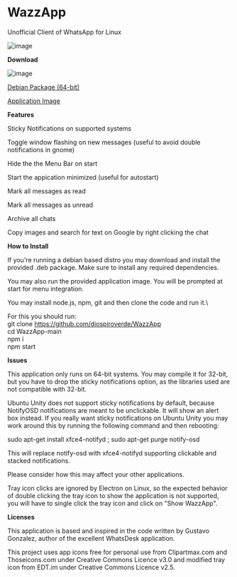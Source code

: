 # WazzApp
Unofficial Client of WhatsApp for Linux

![image](https://user-images.githubusercontent.com/79201496/109441124-4c2b7c00-7a2c-11eb-9bf8-042224ebea77.png)

**Download**

![image](https://www.debian.org/logos/openlogo-50.png)

[Debian Package (64-bit)](https://lx-dynamics.com/wazzapp_0.1.1_amd64.deb)

[Application Image](https://lx-dynamics.com/wazzapp%200.1.1.AppImage)

**Features**

Sticky Notifications on supported systems

Toggle window flashing on new messages (useful to avoid double notifications in gnome)

Hide the the Menu Bar on start

Start the appication minimized (useful for autostart)

Mark all messages as read

Mark all messages as unread

Archive all chats

Copy images and search for text on Google by right clicking the chat

**How to Install**

If you're running a debian based distro you may download and install the provided .deb package. Make sure to install any required dependencies.

You may also run the provided application image. You will be prompted at start for menu integration.

You may install node.js, npm, git and then clone the code and run it.\

 For this you should run:\
 git clone https://github.com/diospiroverde/WazzApp \
 cd WazzApp-main\
 npm i\
 npm start

**Issues**

This application only runs on 64-bit systems. You may compile it for 32-bit, but you have to drop the sticky notifications option, as the
libraries used are not compatible with 32-bit.

Ubuntu Unity does not support sticky notifications by default, because NotifyOSD notifications are meant to be unclickable.
It will show an alert box instead.
If you really want sticky notifications on Ubuntu Unity you may work around this by running the following command and then rebooting:

sudo apt-get install xfce4-notifyd ; sudo apt-get purge notify-osd

This will replace notify-osd with xfce4-notifyd supporting clickable and stacked notifications.

Please consider how this may affect your other applications.

Tray icon clicks are ignored by Electron on Linux, so the expected behavior of double clicking the tray icon to show the
application is not supported, you will have to single click the tray icon and click on "Show WazzApp".

**Licenses**

This application is based and inspired in the code written by Gustavo Gonzalez, author of the excellent WhatsDesk application.

This project uses app icons free for personal use from Clipartmax.com and Thoseicons.com under Creative Commons Licence v3.0 and modified tray icon from EDT.im under Creative Commons Licence v2.5.
